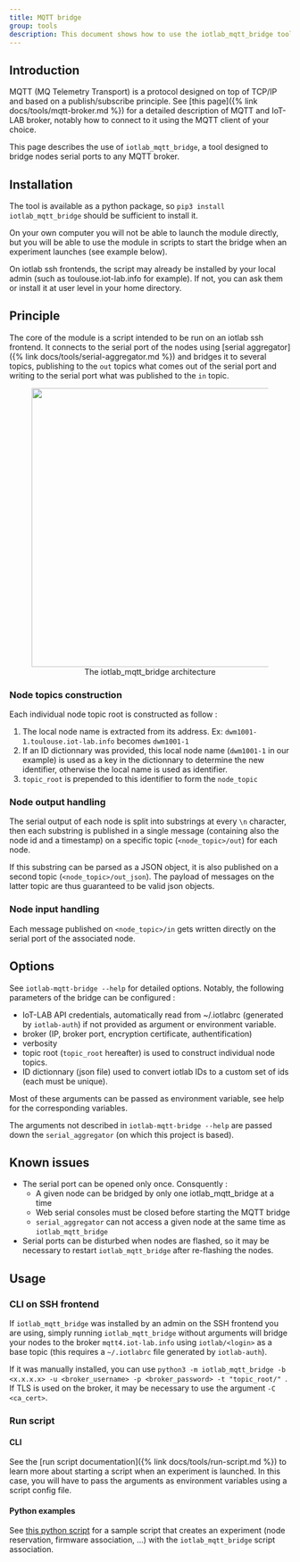 ```yaml
---
title: MQTT bridge
group: tools
description: This document shows how to use the iotlab_mqtt_bridge tool. In this document, you will learn how to bridge the serial inputs/outputs of the nodes in a experiment to a MQTT broker.
---
```


## Introduction

MQTT (MQ Telemetry Transport) is a protocol designed on top of TCP/IP and based on a publish/subscribe principle. See [this page]({% link docs/tools/mqtt-broker.md %}) for a detailed description of MQTT and IoT-LAB broker, notably how to connect to it using the MQTT client of your choice.

This page describes the use of `iotlab_mqtt_bridge`, a tool designed to bridge nodes serial ports to any MQTT broker.

## Installation

The tool is available as a python package, so `pip3 install iotlab_mqtt_bridge` should be sufficient to install it.

On your own computer you will not be able to launch the module directly, but you will be able to use the module in scripts to start the bridge when an experiment launches (see example below).

On iotlab ssh frontends, the script may already be installed by your local admin (such as toulouse.iot-lab.info for example). If not, you can ask them or install it at user level in your home directory.

## Principle

The core of the module is a script intended to be run on an iotlab ssh frontend. It connects to the serial port of the nodes using [serial aggregator]({% link docs/tools/serial-aggregator.md %}) 
and bridges it to several topics, publishing to the `out` topics what comes out of the serial port and writing to the serial port what was published to the `in` topic.


<figure style="text-align:center">
  <img src="{{ '/assets/images/docs/mqtt/' | relative_url}}MQTT-bridge.png" style="width:500px;"/><br/>
  <figcaption>The iotlab_mqtt_bridge architecture</figcaption>
</figure>


### Node topics construction

Each individual node topic root is constructed as follow :
  1. The local node name is extracted from its address. Ex: `dwm1001-1.toulouse.iot-lab.info` becomes `dwm1001-1`
  2. If an ID dictionnary was provided, this local node name (`dwm1001-1` in our example) is used as a key in the dictionnary to determine the new identifier, otherwise the local name is used as identifier.
  3. `topic_root` is prepended to this identifier to form the `node_topic`
  

### Node output handling

The serial output of each node is split into substrings at every `\n` character, then each substring is published in a single message (containing also the node id and a timestamp) on a specific topic (`<node_topic>/out`) for each node. 

If this substring can be parsed as a JSON object, it is also published on a second topic (`<node_topic>/out_json`). The payload of messages on the latter topic are thus guaranteed to be valid json objects.

### Node input handling

Each message published on `<node_topic>/in` gets written directly on the serial port of the associated node.

## Options


See `iotlab-mqtt-bridge --help` for detailed options. Notably, the following parameters of the bridge can be configured :
  * IoT-LAB API credentials, automatically read from ~/.iotlabrc (generated by `iotlab-auth`) if not provided as argument or environment variable.
  * broker (IP, broker port, encryption certificate, authentification)
  * verbosity
  * topic root (`topic_root` hereafter) is used to construct individual node topics.
  * ID dictionnary (json file) used to convert iotlab IDs to a custom set of ids (each must be unique).

Most of these arguments can be passed as environment variable, see help for the corresponding variables.

The arguments not described in `iotlab-mqtt-bridge --help` are passed down the `serial_aggregator` (on which this project is based).

## Known issues

  * The serial port can be opened only once. Consquently :
    * A given node can be bridged by only one iotlab\_mqtt\_bridge at a time
    * Web serial consoles must be closed before starting the MQTT bridge
    * `serial_aggregator` can not access a given node at the same time as `iotlab_mqtt_bridge`
  * Serial ports can be disturbed when nodes are flashed, so it may be necessary to restart `iotlab_mqtt_bridge` after re-flashing the nodes.
  
## Usage

### CLI on SSH frontend

If `iotlab_mqtt_bridge` was installed by an admin on the SSH frontend you are using, simply running `iotlab_mqtt_bridge` without arguments will bridge your nodes to the broker `mqtt4.iot-lab.info` using `iotlab/<login>` as a base topic (this requires a `~/.iotlabrc` file generated by `iotlab-auth`).


If it was manually installed, you can use `python3 -m iotlab_mqtt_bridge -b <x.x.x.x> -u <broker_username> -p <broker_password> -t "topic_root/" `. If TLS is used on the broker, it may be necessary to use the argument `-C <ca_cert>`.

### Run script

#### CLI

See the [run script documentation]({% link docs/tools/run-script.md %}) to learn more about starting a script when an experiment is launched. In this case, you will have to pass the arguments as environment variables using a script config file.

#### Python examples

See [this python script](https://github.com/iot-lab/iotlab-mqtt-bridge/blob/master/iotlab_mqtt_bridge/examples/script_launcher.py) for a sample script that creates an experiment (node reservation, firmware association, ...) with the `iotlab_mqtt_bridge` script association.
